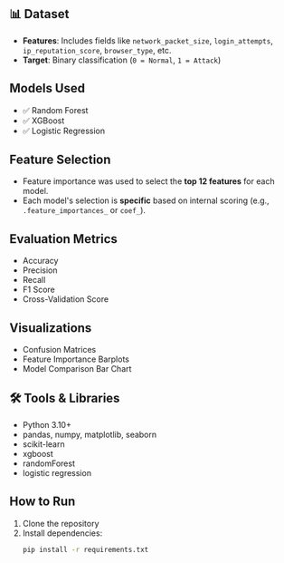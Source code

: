 ## 📊 Dataset
- **Features**: Includes fields like `network_packet_size`, `login_attempts`, `ip_reputation_score`, `browser_type`, etc.
- **Target**: Binary classification (`0 = Normal`, `1 = Attack`)

##  Models Used

- ✅ Random Forest
- ✅ XGBoost
- ✅ Logistic Regression

## Feature Selection

- Feature importance was used to select the **top 12 features** for each model.
- Each model's selection is **specific** based on internal scoring (e.g., `.feature_importances_` or `coef_`).

## Evaluation Metrics

- Accuracy
- Precision
- Recall
- F1 Score
- Cross-Validation Score 

## Visualizations

- Confusion Matrices
- Feature Importance Barplots
- Model Comparison Bar Chart

## 🛠 Tools & Libraries

- Python 3.10+
- pandas, numpy, matplotlib, seaborn
- scikit-learn
- xgboost
- randomForest
- logistic regression

##  How to Run

1. Clone the repository
2. Install dependencies:  
   ```bash
   pip install -r requirements.txt
